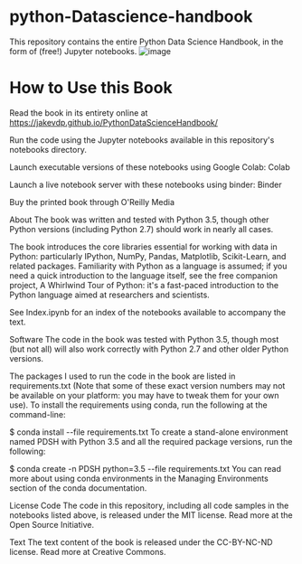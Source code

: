 # python-Datascience-handbook
This repository contains the entire Python Data Science Handbook, in the form of (free!) Jupyter notebooks.
![image](https://user-images.githubusercontent.com/121869625/212598171-4e3326ee-c777-4fd5-a910-2bffec3a20b9.png)
# How to Use this Book
Read the book in its entirety online at https://jakevdp.github.io/PythonDataScienceHandbook/

Run the code using the Jupyter notebooks available in this repository's notebooks directory.

Launch executable versions of these notebooks using Google Colab: Colab

Launch a live notebook server with these notebooks using binder: Binder

Buy the printed book through O'Reilly Media

About
The book was written and tested with Python 3.5, though other Python versions (including Python 2.7) should work in nearly all cases.

The book introduces the core libraries essential for working with data in Python: particularly IPython, NumPy, Pandas, Matplotlib, Scikit-Learn, and related packages. Familiarity with Python as a language is assumed; if you need a quick introduction to the language itself, see the free companion project, A Whirlwind Tour of Python: it's a fast-paced introduction to the Python language aimed at researchers and scientists.

See Index.ipynb for an index of the notebooks available to accompany the text.

Software
The code in the book was tested with Python 3.5, though most (but not all) will also work correctly with Python 2.7 and other older Python versions.

The packages I used to run the code in the book are listed in requirements.txt (Note that some of these exact version numbers may not be available on your platform: you may have to tweak them for your own use). To install the requirements using conda, run the following at the command-line:

$ conda install --file requirements.txt
To create a stand-alone environment named PDSH with Python 3.5 and all the required package versions, run the following:

$ conda create -n PDSH python=3.5 --file requirements.txt
You can read more about using conda environments in the Managing Environments section of the conda documentation.

License
Code
The code in this repository, including all code samples in the notebooks listed above, is released under the MIT license. Read more at the Open Source Initiative.

Text
The text content of the book is released under the CC-BY-NC-ND license. Read more at Creative Commons.
